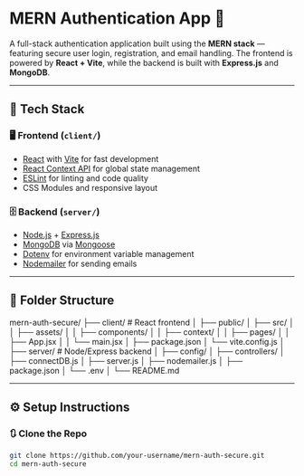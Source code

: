 # MERN Authentication App 🔐

A full-stack authentication application built using the **MERN stack** — featuring secure user login, registration, and email handling. The frontend is powered by **React + Vite**, while the backend is built with **Express.js** and **MongoDB**.

---

## 🧰 Tech Stack

### 🖥️ Frontend (`client/`)
- [React](https://reactjs.org/) with [Vite](https://vitejs.dev/) for fast development
- [React Context API](https://reactjs.org/docs/context.html) for global state management
- [ESLint](https://eslint.org/) for linting and code quality
- CSS Modules and responsive layout

### 🗄️ Backend (`server/`)
- [Node.js](https://nodejs.org/) + [Express.js](https://expressjs.com/)
- [MongoDB](https://www.mongodb.com/) via [Mongoose](https://mongoosejs.com/)
- [Dotenv](https://www.npmjs.com/package/dotenv) for environment variable management
- [Nodemailer](https://nodemailer.com/) for sending emails

---

## 📁 Folder Structure

mern-auth-secure/
├── client/                 # React frontend
│   ├── public/
│   ├── src/
│   │   ├── assets/
│   │   ├── components/
│   │   ├── context/
│   │   ├── pages/
│   │   ├── App.jsx
│   │   └── main.jsx
│   ├── package.json
│   └── vite.config.js
│
├── server/                 # Node/Express backend
│   ├── config/
│   ├── controllers/
│   ├── connectDB.js
│   ├── server.js
│   ├── nodemailer.js
│   ├── package.json
│   └── .env
│
└── README.md


---

## ⚙️ Setup Instructions

### 🔃 Clone the Repo

```bash
git clone https://github.com/your-username/mern-auth-secure.git
cd mern-auth-secure
